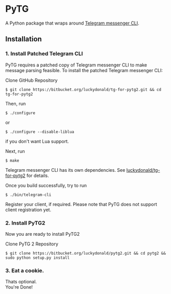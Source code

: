 # **PyTG** #

A Python package that wraps around [Telegram messenger CLI](https://github.com/vysheng/tg).

## **Installation**
### 1. Install Patched Telegram CLI  
PyTG requires a patched copy of Telegram messenger CLI to make message parsing feasible. To install the patched Telegram messenger CLI:

Clone GitHub Repository

    $ git clone https://bitbucket.org/luckydonald/tg-for-pytg2.git && cd tg-for-pytg2
        
Then, run

    $ ./configure

or

    $ ./configure --disable-liblua

if you don't want Lua support.

Next, run

    $ make

Telegram messenger CLI has its own dependencies. See [luckydonald/tg-for-pytg2](https://bitbucket.org/luckydonald/tg-for-pytg2) for details.

Once you build successfully, try to run

    $ ./bin/telegram-cli

Register your client, if required. Please note that PyTG does not support client registration yet.

### 2. Install PyTG2 ###
Now you are ready to install PyTG2

Clone PyTG 2 Repository

    $ git clone https://bitbucket.org/luckydonald/pytg2.git && cd pytg2 && sudo python setup.py install
      
### 3. Eat a cookie.
Thats optional.  
You're Done! 
